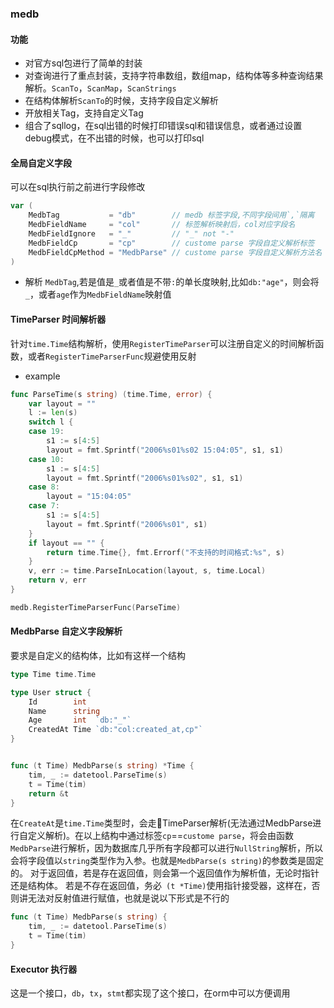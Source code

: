 ### medb

#### 功能
- 对官方sql包进行了简单的封装
- 对查询进行了重点封装，支持字符串数组，数组map，结构体等多种查询结果解析。`ScanTo`，`ScanMap`，`ScanStrings`
- 在结构体解析`ScanTo`的时候，支持字段自定义解析
- 开放相关Tag，支持自定义Tag
- 组合了sqllog，在sql出错的时候打印错误sql和错误信息，或者通过设置debug模式，在不出错的时候，也可以打印sql

#### 全局自定义字段

可以在sql执行前之前进行字段修改

``` go
var (
	MedbTag           = "db"        // medb 标签字段,不同字段间用`,`隔离
	MedbFieldName     = "col"       // 标签解析映射后，col对应字段名
	MedbFieldIgnore   = "_"         // "_" not "-"
	MedbFieldCp       = "cp"        // custome parse 字段自定义解析标签
	MedbFieldCpMethod = "MedbParse" // custome parse 字段自定义解析方法名
)
```

- 解析 `MedbTag`,若是值是`_`或者值是不带`:`的单长度映射,比如`db:"age"`，则会将`_`，或者`age`作为`MedbFieldName`映射值

#### TimeParser 时间解析器
针对`time.Time`结构解析，使用`RegisterTimeParser`可以注册自定义的时间解析函数，或者`RegisterTimeParserFunc`规避使用反射

- example

``` go
func ParseTime(s string) (time.Time, error) {
	var layout = ""
	l := len(s)
	switch l {
	case 19:
		s1 := s[4:5]
		layout = fmt.Sprintf("2006%s01%s02 15:04:05", s1, s1)
	case 10:
		s1 := s[4:5]
		layout = fmt.Sprintf("2006%s01%s02", s1, s1)
	case 8:
		layout = "15:04:05"
	case 7:
		s1 := s[4:5]
		layout = fmt.Sprintf("2006%s01", s1)
	}
	if layout == "" {
		return time.Time{}, fmt.Errorf("不支持的时间格式:%s", s)
	}
	v, err := time.ParseInLocation(layout, s, time.Local)
	return v, err
}

medb.RegisterTimeParserFunc(ParseTime)
```

#### MedbParse 自定义字段解析

要求是自定义的结构体，比如有这样一个结构

``` go
type Time time.Time

type User struct {
    Id        int
    Name      string
    Age       int  `db:"_"`
    CreatedAt Time `db:"col:created_at,cp"`
}


func (t Time) MedbParse(s string) *Time {
	tim, _ := datetool.ParseTime(s)
	t = Time(tim)
	return &t
}
```
在`CreateAt`是`time.Time`类型时，会走TimeParser解析(无法通过MedbParse进行自定义解析)。在以上结构中通过标签`cp`==`custome parse`，将会由函数`MedbParse`进行解析，因为数据库几乎所有字段都可以进行`NullString`解析，所以会将字段值以`string`类型作为入参。也就是`MedbParse(s string)`的参数类是固定的。
对于返回值，若是存在返回值，则会第一个返回值作为解析值，无论时指针还是结构体。
若是不存在返回值，务必` (t *Time)`使用指针接受器，这样在，否则讲无法对反射值进行赋值，也就是说以下形式是不行的

``` go
func (t Time) MedbParse(s string) {
	tim, _ := datetool.ParseTime(s)
	t = Time(tim)
}
```

#### Executor 执行器
这是一个接口，`db`，`tx`，`stmt`都实现了这个接口，在orm中可以方便调用
